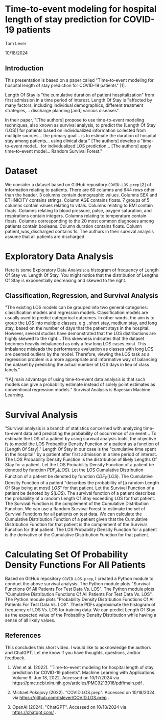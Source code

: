 # Time-to-event modeling for hospital length of stay prediction for COVID-19 patients

Tom Lever

10/18/2024


## Introduction

This presentation is based on a paper called "Time-to-event modeling for hospital length of stay prediction for COVID-19 patients" [1].

Length Of Stay is "the cumulative duration of patient hospitalization" from first admission in a time period of interest. Length Of Stay is "affected by many factors, including individual demographics, different treatment strategies,... discharge planning [and] various diseases".

In their paper, "[The authors] propose to use time-to-event modeling techniques, also known as survival analysis, to predict the [Length Of Stay (LOS)] for patients based on individualized information collected from multiple sources... the primary goal... is to estimate the duration of hospital stay among patients... using clinical data." [The authors] develop a "time-to-event model... for individualized LOS prediction... [The authors] apply time-to-event model... Random Survival Forest."


# Dataset

We consider a dataset based on GitHub repository `COVID.LOS.prep` [2] of information relating to patients. There are 60 columns and 644 rows other than the header. 3 columns contain demographic values. Columns SEX and ETHNICITY contains strings. Column AGE contains floats. 7 groups of 5 columns contain values relating to vitals. Columns relating to BMI contain floats. Columns relating to blood pressure, pulse, oxygen saturation, and respirations contain integers. Columns relating to temperature contain floats. Columns corresponding to the 20 most common diagnoses among patients contain booleans. Column duration contains floats. Column patient_was_discharged contains 1s. The authors in their survival analysis assume that all patients are discharged.


# Exploratory Data Analysis

Here is some Exploratory Data Analysis: a histogram of frequency of Length Of Stay vs. Length Of Stay. You might notice that the distribution of Lengths Of Stay is exponentially decreasing and skewed to the right.


## Classification, Regression, and Survival Analysis

"The existing LOS models can be grouped into two general categories: classification models and regression models. Classification models are usually used to predict categorical outcomes. In other words, the aim is to group the LOS into multiple classes, e.g., short stay, medium stay, and long stay, based on the number of days that the patient stays in the hospital. However, several studies have demonstrated that the LOS distributions are highly skewed to the right... This skewness indicates that the dataset becomes heavily imbalanced as only a few long LOS cases exist. This imbalance misleads the performance evaluation as classes with long LOS are deemed outliers by the model. Therefore, viewing the LOS task as a regression problem is a more appropriate and informative way of balancing the dataset by predicting the actual number of LOS days in lieu of class labels."

"[A] main advantage of using time-to-event data analysis is that such models can give a probability estimate instead of solely point estimates as conventional regression models." Survival Analysis is Bayesian Machine Learning.


# Survival Analysis

"Survival analysis is a branch of statistics concerned with analyzing time-to-event data and predicting the probability of occurrence of an event... To estimate the LOS of a patient by using survival analysis tools, the objective is to model the LOS Probability Density Function of a patient as a function of [Length Of Stay]." Length Of Stay in our case is the "cumulative time spent in the hospital" by a patient after first admission in a time period of interest. The LOS Probability Density Function is the distribution of likely Lengths Of Stay for a patient. Let the LOS Probability Density Function of a patient be denoted by function $PDF_P(LOS)$. Let the LOS Cumulative Distribution Function of a patient be denoted by function $CDF_P(LOS)$. The Cumulative Density Function of a patient "describes the probability of [a random Length Of Stay being at most] $LOS$" for that patient. Let the Survival Function of a patient be denoted by $S(LOS)$. The survival function of a patient describes the probability of a random Length Of Stay exceeding LOS for that patient. The Survival Function is the complement of the Cumulative Distribution Function. We can use a Random Survival Forest to estimate the set of Survival Functions for all patients on test data. We can calculate the Cumulative Distribution Function of a patient given that the Cumulative Distribution Function for that patient is the complement of the Survival Function for that patient. The LOS Probability Density Function for a patient is the derivative of the Cumulative Distribution Function for that patient.


# Calculating Set Of Probability Density Functions For All Patients

Based on GitHub repository `COVID.LOS.prep`, I created a Python module to conduct the above survival analysis. The Python module plots "Survival Functions Of All Patients For Test Data Vs. LOS". The Python module plots "Cumulative Distribution Functions Of All Patients For Test Data Vs. LOS". The Python module plots "Probability Density Distribution Functions Of All Patients For Test Data Vs. LOS". These PDFs approximate the histogram of frequency of LOS Vs. LOS for training data. We can predict Length Of Stay as the expected value of the Probability Density Distribution while having a sense of all likely values.


## References

This concludes this short video. I would like to acknowledge the authors and ChatGPT. Let me know if you have thoughts, questions, and/or feedback.

1. Wen et al. (2022). "Time-to-event modeling for hospital length of stay prediction for COVID-19 patients". Machine Learning with Applications. Volume 9. Jun 18, 2022. Accessed on 10/17/2024 via https://pmc.ncbi.nlm.nih.gov/articles/PMC9213016/pdf/main.pdf .

2. Michael Pokojovy (2022). "COVID.LOS.prep". Accessed on 10/18/2024 via https://github.com/tslever/COVID.LOS.prep .

3. OpenAI (2024). "ChatGPT". Accessed on 10/18/2024 via https://chatgpt.com/ .